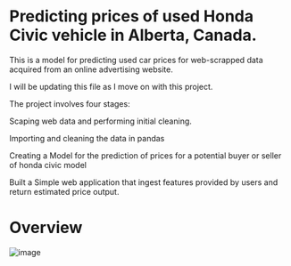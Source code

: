 # Predicting prices of used Honda Civic vehicle in Alberta, Canada.
This is a model for predicting used car prices for web-scrapped data acquired from an online advertising website.

I will be updating this file as I move on with this project.

The project involves four stages:

Scaping web data and performing initial cleaning.

Importing and cleaning the data in pandas

Creating a Model for the prediction of prices for a potential buyer or seller of honda civic model

Built a Simple web application that ingest features provided by users and return estimated price output.

<h1>Overview</h1>

![image](https://user-images.githubusercontent.com/71553115/236508798-231d1c01-6ff4-4010-8e12-f8ff2201e0a8.png)
